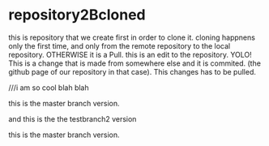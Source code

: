 # repository2Bcloned
this is repository that we create first in order to clone it. cloning happnens only the first time, and only from the remote repository to the local repository. OTHERWISE it is a Pull.
this is an edit to the repository. YOLO!
This is a change that is made from somewhere else and it is commited. (the github page of our repository in that case). This changes has to be pulled.

///i am so cool
 blah blah


this is the master branch version.

and this is the the testbranch2 version

this is the master branch version.